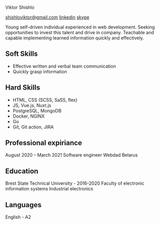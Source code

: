 Viktor Shishlo

shishloviktor@gmail.com
[linkedin](https://www.linkedin.com/in/viktar-shyshla-1867861b7/)
[skype](https://join.skype.com/invite/cscbSbkGKOmE)

Young self-driven individual experienced in web development.
Seeking opportunities to invest this talent and drive in company.
Teachable and capable implementing learned information quickly and effectively.

## Soft Skills
* Effective written and verbal team communication
* Quickly grasp information

## Hard Skills
* HTML, CSS (SCSS, SaSS, flex)
* JS, Vue.js, Nuxt.js
* PostgreSQL, MongoDВ
* Docker, NGINX
* Go
* Git, Git action, JIRA


## Professional expiriance

August 2020 – March 2021 
Software engineer 
Webdad
Belarus

## Education

Brest State Technical University - 2016-2020 
Faculty of electronic information systems
Industrial electronics

## Languages

English - A2


